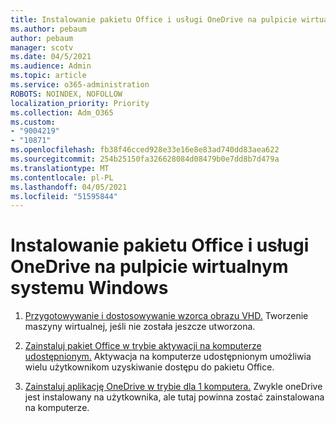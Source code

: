 ```yaml
---
title: Instalowanie pakietu Office i usługi OneDrive na pulpicie wirtualnym systemu Windows
ms.author: pebaum
author: pebaum
manager: scotv
ms.date: 04/5/2021
ms.audience: Admin
ms.topic: article
ms.service: o365-administration
ROBOTS: NOINDEX, NOFOLLOW
localization_priority: Priority
ms.collection: Adm_O365
ms.custom:
- "9004219"
- "10871"
ms.openlocfilehash: fb38f46cced928e33e16e8e83ad740dd83aea622
ms.sourcegitcommit: 254b25150fa326628084d08479b0e7dd8b7d479a
ms.translationtype: MT
ms.contentlocale: pl-PL
ms.lasthandoff: 04/05/2021
ms.locfileid: "51595844"
---
```

# <a name="install-office-and-onedrive-on-windows-virtual-desktop"></a>Instalowanie pakietu Office i usługi OneDrive na pulpicie wirtualnym systemu Windows

1. [Przygotowywanie i dostosowywanie wzorca obrazu VHD.](https://docs.microsoft.com/azure/virtual-desktop/set-up-customize-master-image) Tworzenie maszyny wirtualnej, jeśli nie została jeszcze utworzona.

1. [Zainstaluj pakiet Office w trybie aktywacji na komputerze udostępnionym.](https://docs.microsoft.com/azure/virtual-desktop/install-office-on-wvd-master-image#install-office-in-shared-computer-activation-mode) Aktywacja na komputerze udostępnionym umożliwia wielu użytkownikom uzyskiwanie dostępu do pakietu Office.

1. [Zainstaluj aplikację OneDrive w trybie dla 1 komputera.](https://docs.microsoft.com/azure/virtual-desktop/install-office-on-wvd-master-image#install-onedrive-in-per-machine-mode) Zwykle oneDrive jest instalowany na użytkownika, ale tutaj powinna zostać zainstalowana na komputerze.